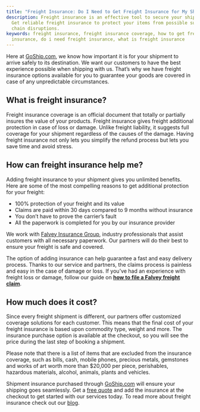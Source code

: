 ```yaml
---
title: "Freight Insurance: Do I Need to Get Freight Insurance for My Shipment?"
description: Freight insurance is an effective tool to secure your shipments.
  Get reliable freight insurance to protect your items from possible supply
  chain disruptions.
keywords: freight insurance, freight insurance coverage, how to get freight
  insurance, do i need freight insurance, what is freight insurance
---
```

Here at [GoShip.com](https://www.goship.com/), we know how important it is for your shipment to arrive safely to its destination. We want our customers to have the best experience possible when shipping with us. That’s why we have freight insurance options available for you to guarantee your goods are covered in case of any unpredictable circumstances.

## **What is freight insurance?**

Freight insurance coverage is an official document that totally or partially insures the value of your products. Freight insurance gives freight additional protection in case of loss or damage. Unlike freight liability, it suggests full coverage for your shipment regardless of the causes of the damage. Having freight insurance not only lets you simplify the refund process but lets you save time and avoid stress.

## **How can freight insurance help me?**

Adding freight insurance to your shipment gives you unlimited benefits. Here are some of the most compelling reasons to get additional protection for your freight:

* 100% protection of your freight and its value
* Claims are paid within 30 days compared to 9 months without insurance
* You don’t have to prove the carrier’s fault
* All the paperwork is completed for you by our insurance provider

We work with [Falvey Insurance Group](http://falveyshippers.com/), industry professionals that assist customers with all necessary paperwork. Our partners will do their best to ensure your freight is safe and covered.

The option of adding insurance can help guarantee a fast and easy delivery process. Thanks to our service and partners, the claims process is painless and easy in the case of damage or loss. If you’ve had an experience with freight loss or damage, follow our guide on **[how to file a Falvey freight claim](https://www.goship.com/resources/filing-a-falvey-freight-claim)**.

## **How much does it cost?**

Since every freight shipment is different, our partners offer customized coverage solutions for each customer. This means that the final cost of your freight insurance is based upon commodity type, weight and more. The insurance purchase option is available at the checkout, so you will see the price during the last step of booking a shipment.

Please note that there is a list of items that are excluded from the insurance coverage, such as bills, cash, mobile phones, precious metals, gemstones and works of art worth more than $20,000 per piece, perishables, hazardous materials, alcohol, animals, plants and vehicles. 

Shipment insurance purchased through [GoShip.com](https://www.goship.com/) will ensure your shipping goes seamlessly. Get a [free quote](https://beta.goship.com) and add the insurance at the checkout to get started with our services today. To read more about freight insurance check out our [blog](https://www.goship.com/blog/).